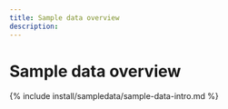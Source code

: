 ```yaml
---
title: Sample data overview
description:
---
```


# Sample data overview

{% include install/sampledata/sample-data-intro.md %}
